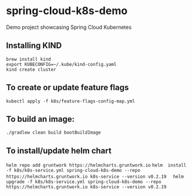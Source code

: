 # spring-cloud-k8s-demo
Demo project showcasing Spring Cloud Kubernetes


## Installing KIND
```shell
brew install kind
export KUBECONFIG=~/.kube/kind-config.yaml
kind create cluster
```

## To create or update feature flags
```shell
kubectl apply -f k8s/feature-flags-config-map.yml
```

## To build an image:
```./gradlew clean build bootBuildImage```

## To install/update helm chart
```helm repo add gruntwork https://helmcharts.gruntwork.io```
```helm  install -f k8s/k8s-service.yml spring-cloud-k8s-demo --repo https://helmcharts.gruntwork.io k8s-service --version v0.2.19  ```
```helm  upgrade -f k8s/k8s-service.yml spring-cloud-k8s-demo --repo https://helmcharts.gruntwork.io k8s-service --version v0.2.19  ```